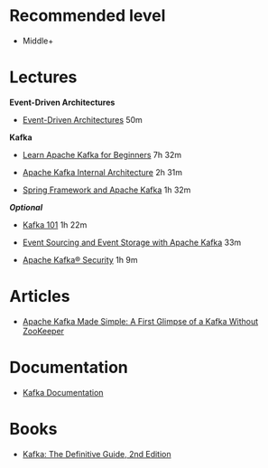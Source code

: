 **Recommended level** 
=======================
- Middle+


**Lectures**
=======================

**Event-Driven Architectures**

* [Event-Driven Architectures](https://www.youtube.com/watch?v=A_mstzRGfIE) 50m


**Kafka**

* [Learn Apache Kafka for Beginners](https://learn.epam.com/detailsPage?id=3da38584-75a3-4db0-b479-bdd09f33dda0) 7h 32m

* [Apache Kafka Internal Architecture](https://developer.confluent.io/courses/architecture/get-started/) 2h 31m

* [Spring Framework and Apache Kafka](https://developer.confluent.io/courses/spring/apache-kafka-intro/) 1h 32m

***Optional***

* [Kafka 101](https://developer.confluent.io/courses/apache-kafka/events/) 1h 22m

* [Event Sourcing and Event Storage with Apache Kafka](https://developer.confluent.io/courses/event-sourcing/event-driven-vs-state-based/) 33m

* [Apache Kafka® Security](https://developer.confluent.io/courses/security/intro/) 1h 9m

**Articles**
=======================

* [Apache Kafka Made Simple: A First Glimpse of a Kafka Without ZooKeeper](https://www.confluent.io/blog/kafka-without-zookeeper-a-sneak-peek/)


**Documentation**
=======================

* [Kafka Documentation](https://kafka.apache.org/documentation/)


**Books**
=======================

* [Kafka: The Definitive Guide, 2nd Edition](https://www.oreilly.com/library/view/kafka-the-definitive/9781492043072/)